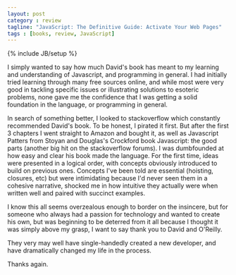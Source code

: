```yaml
---
layout: post
category : review
tagline: "JavaScript: The Definitive Guide: Activate Your Web Pages"
tags : [books, review, JavaScript]
---
```

{% include JB/setup %}

I simply wanted to say how much David's book has meant to my learning and understanding of Javascript, and programming in general. I had initially tried learning through many free sources online, and while most were very good in tackling specific issues or illustrating solutions to esoteric problems, none gave me the confidence that I was getting a solid foundation in the language, or programming in general.

In search of something better, I looked to stackoverflow which constantly recommended David's book. To be honest, I pirated it first. But after the first 3 chapters I went straight to Amazon and bought it, as well as Javascript Patters from Stoyan and Douglas's Crockford book Javascript: the good parts (another big hit on the stackoverflow forums). I was dumbfounded at how easy and clear his book made the language. For the first time, ideas were presented in a logical order, with concepts obviously introduced to build on previous ones. Concepts I've been told are essential (hoisting, closures, etc) but were intimidating because I'd never seen them in a cohesive narrative, shocked me in how intuitive they actually were when written well and paired with succinct examples.

I know this all seems overzealous enough to border on the insincere, but for someone who always had a passion for technology and wanted to create his own, but was beginning to be deterred from it all because I thought it was simply above my grasp, I want to say thank you to David and O'Reilly.

They very may well have single-handedly created a new developer, and have dramatically changed my life in the process.

Thanks again.
